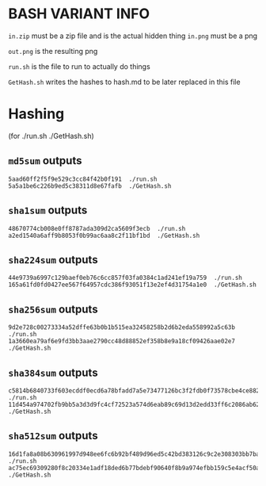 # BASH VARIANT INFO
`in.zip` must be a zip file and is the actual hidden thing
`in.png` must be a png

`out.png` is the resulting png

`run.sh` is the file to run to actually do things

`GetHash.sh` writes the hashes to hash.md to be later replaced in this file


# Hashing
(for ./run.sh ./GetHash.sh)
## `md5sum` outputs
```
5aad60ff2f5f9e529c3cc84f42b0f191  ./run.sh
5a5a1be6c226b9ed5c38311d8e67fafb  ./GetHash.sh
```
## `sha1sum` outputs
```
48670774cb008e0ff8787ada309d2ca5609f3ecb  ./run.sh
a2ed1540a6aff9b8053f0b99ac6aa8c2f11bf1bd  ./GetHash.sh
```
## `sha224sum` outputs
```
44e9739a6997c129baef0eb76c6cc857f03fa0384c1ad241ef19a759  ./run.sh
165a61fd0fd0427ee567f64957cdc386f93051f13e2ef4d31754a1e0  ./GetHash.sh
```
## `sha256sum` outputs
```
9d2e728c00273334a52dffe63b0b1b515ea32458258b2d6b2eda558992a5c63b  ./run.sh
1a3660ea79af6e9fd3bb3aae2790cc48d88852ef358b8e9a18cf09426aae02e7  ./GetHash.sh
```
## `sha384sum` outputs
```
c5814b6840733f603ecddf0ecd6a78bfadd7a5e73477126bc3f2fdb0f73578cbe4ce8824795b2eed9fd3cf8a3b205f7b  ./run.sh
11d454a974702fb9bb5a3d3d9fc4cf72523a574d6eab89c69d13d2edd33ff6c2086ab620b431d8c3783b6cf2d6e9675d  ./GetHash.sh
```
## `sha512sum` outputs
```
16d1fa8a08b630961997d948ee6fc6b92bf489d96ed5c42bd383126c9c2e308303bb7ba6b78d92027fc2192bc052b48a9c3287ba86ab2f4e02fd684410df7d8e  ./run.sh
ac75ec69309280f8c20334e1adf18ded6b77bdebf90640f8b9a974efbb159c5e4acf50a838be3f3a3c65369135e576bcb10db0725b8469e526026da2ae507b67  ./GetHash.sh
```

